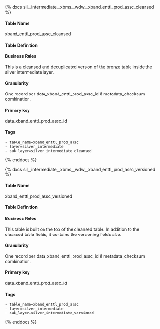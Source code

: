 {% docs sil__intermediate__xbms__wdw__xband_enttl_prod_assc_cleansed %}

#### Table Name
xband_enttl_prod_assc_cleansed

#### Table Definition


#### Business Rules
This is a cleansed and deduplicated version of the bronze table inside the silver intermediate layer.

#### Granularity
One record per data_xband_enttl_prod_assc_id & metadata_checksum combination.

#### Primary key
data_xband_enttl_prod_assc_id

#### Tags
    - table_name=xband_enttl_prod_assc
    - layer=silver_intermediate
    - sub_layer=silver_intermediate_cleansed

{% enddocs %}

{% docs sil__intermediate__xbms__wdw__xband_enttl_prod_assc_versioned %}

#### Table Name
xband_enttl_prod_assc_versioned

#### Table Definition


#### Business Rules
This table is built on the top of the cleansed table. In addition to the cleansed table fields, it contains the versioning fields also.

#### Granularity
One record per data_xband_enttl_prod_assc_id & metadata_checksum combination.

#### Primary key
data_xband_enttl_prod_assc_id

#### Tags
    - table_name=xband_enttl_prod_assc
    - layer=silver_intermediate
    - sub_layer=silver_intermediate_versioned

{% enddocs %}